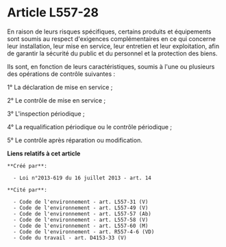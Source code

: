 # Article L557-28

En raison de leurs risques spécifiques, certains produits et équipements sont soumis au respect d'exigences complémentaires
en ce qui concerne leur installation, leur mise en service, leur entretien et leur exploitation, afin de garantir la sécurité
du public et du personnel et la protection des biens.

Ils sont, en fonction de leurs caractéristiques, soumis à l'une ou plusieurs des opérations de contrôle suivantes :

1° La déclaration de mise en service ;

2° Le contrôle de mise en service ;

3° L'inspection périodique ;

4° La requalification périodique ou le contrôle périodique ;

5° Le contrôle après réparation ou modification.

**Liens relatifs à cet article**

	**Créé par**:

	  - Loi n°2013-619 du 16 juillet 2013 - art. 14

	**Cité par**:

	  - Code de l'environnement - art. L557-31 (V)
	  - Code de l'environnement - art. L557-49 (V)
	  - Code de l'environnement - art. L557-57 (Ab)
	  - Code de l'environnement - art. L557-58 (V)
	  - Code de l'environnement - art. L557-60 (M)
	  - Code de l'environnement - art. R557-4-6 (VD)
	  - Code du travail - art. D4153-33 (V)
